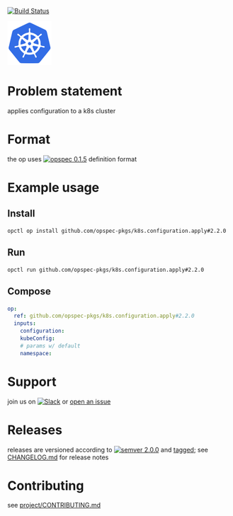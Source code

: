 [![Build Status](https://travis-ci.org/opspec-pkgs/k8s.configuration.apply.svg?branch=master)](https://travis-ci.org/opspec-pkgs/k8s.configuration.apply)

<img src="icon.svg" alt="icon" height="100px">

# Problem statement

applies configuration to a k8s cluster

# Format

the op uses [![opspec 0.1.5](https://img.shields.io/badge/opspec-0.1.5-brightgreen.svg?colorA=6b6b6b&colorB=fc16be)](https://opspec.io/0.1.5) definition format

# Example usage

## Install

```shell
opctl op install github.com/opspec-pkgs/k8s.configuration.apply#2.2.0
```

## Run

```
opctl run github.com/opspec-pkgs/k8s.configuration.apply#2.2.0
```

## Compose

```yaml
op:
  ref: github.com/opspec-pkgs/k8s.configuration.apply#2.2.0
  inputs:
    configuration:
    kubeConfig:
    # params w/ default
    namespace:
```

# Support

join us on
[![Slack](https://opctl-slackin.herokuapp.com/badge.svg)](https://opctl-slackin.herokuapp.com/)
or
[open an issue](https://github.com/opspec-pkgs/k8s.configuration.apply/issues)

# Releases

releases are versioned according to
[![semver 2.0.0](https://img.shields.io/badge/semver-2.0.0-brightgreen.svg)](http://semver.org/spec/v2.0.0.html)
and [tagged](https://git-scm.com/book/en/v2/Git-Basics-Tagging); see
[CHANGELOG.md](CHANGELOG.md) for release notes

# Contributing

see
[project/CONTRIBUTING.md](https://github.com/opspec-pkgs/project/blob/master/CONTRIBUTING.md)
